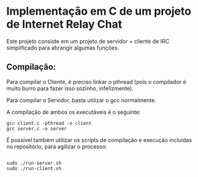# Implementação em C de um projeto de Internet Relay Chat

Este projeto consiste em um projeto de servidor + cliente de IRC simplificado para abrangir algumas funções.

## Compilação:

Para compilar o Cliente, é preciso linkar o pthread (pois o compilador é muito burro para fazer isso sozinho, infelizmente).

Para compilar o Servidor, basta utilizar o gcc normalmente.

A compilação de ambos os executáveis é o seguinte:

```
gcc client.c -pthread -o client
gcc server.c -o server
```

É possível também utilizar os scripts de compilação e execução incluidas no repositório, para agilizar o processo:

```

sudo ./run-server.sh
sudo ./run-client.sh

```